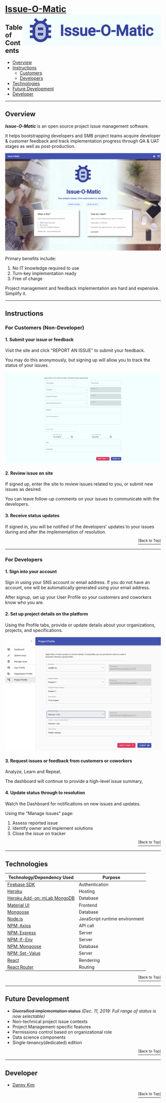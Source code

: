 # <a href="https://issue-manager.herokuapp.com">Issue-O-Matic</a> <img src="https://github.com/danninemx/project-issue-manager/blob/master/client/src/images/issue-logo-horizontal.png/" alt="Issue-O-Matic logo" align="right" height="100"> <a name="top"></a>

## Table of Contents <a name="toc"></a>

- [Overview](#overview)
- [Instructions](#instructions)
  - [Customers](#guide-customer)
  - [Developers](#guide-developer)
- [Technologies](#technologies)
- [Future Development](#future)
- [Developer](#team)

---

## Overview <a name="overview"></a>

**_Issue-O-Matic_** is an open source project issue management software.

It helps bootstrapping developers and SMB project teams acquire developer & customer feedback and track implementation progress through QA & UAT stages as well as post-production.

<p align="center"><img src="https://github.com/danninemx/project-issue-manager/blob/master/client/src/images/issue-screenshot01.png" alt="issue-o-matic screenshot 1"
> </p>

Primary benefits include:

1. No IT knowledge required to use
2. Turn-key implementation ready
3. Free of charge

Project management and feedback implementation are hard and expensive. Simplify it.

---

## Instructions <a name="instructions"></a>

### For Customers (Non-Developer) <a name="guide-customer"></a>

#### 1. Submit your issue or feedback

Visit the site and click "REPORT AN ISSUE" to submit your feedback.

You may do this anonymously, but signing up will allow you to track the status of your issues.

<p align="center"><img src="https://github.com/danninemx/project-issue-manager/blob/master/client/src/images/issue-submit-issue-external-screenshot01.png" alt="issue-o-matic submit issue"
> </p>

#### 2. Review issue on site

If signed up, enter the site to review issues related to you, or submit new issues as desired.

You can leave follow-up comments on your issues to communicate with the developers.

#### 3. Receive status updates

If signed in, you will be notified of the developers' updates to your issues during and after the implementation of resolution.

<p align='right'><a href='#top'><sup>[Back to Top]</sup></a></p>

---

### For Developers <a name="guide-developer"></a>

#### 1. Sign into your account

Sign in using your SNS account or email address.
If you do not have an account, one will be automatically generated using your email address.

After signup, set up your User Profile so your customers and coworkers know who you are.

#### 2. Set up project details on the platform

Using the Profile tabs, provide or update details about your organizations, projects, and specifications.

<!-- **[ Creating Organization ]**

<p align="center"><img src="https://github.com/danninemx/project-issue-manager/blob/master/client/src/images/issue-organization-profile-screenshot01.png" alt="issue-o-matic organization profile"
> </p> -->

<!-- **[ Creating Project & Specification ]** -->

<p align="center"><img src="https://github.com/danninemx/project-issue-manager/blob/master/client/src/images/issue-project-profile-screenshot01.png" alt="issue-o-matic project profile"
> </p>

#### 3. Request issues or feedback from customers or coworkers

Analyze, Learn and Repeat.

The dashboard will continue to provide a high-level issue summary,

#### 4. Update status through to resolution

Watch the Dashboard for notifications on new issues and updates.

Using the "Manage Issues" page:

1. Assess reported issue
2. Identify owner and implement solutions
3. Close the issue on tracker

<p align='right'><a href='#top'><sup>[Back to Top]</sup></a></p>

---

## Technologies <a name="technologies"></a>

| Technology/Dependency Used                                                 | Purpose                        |
| -------------------------------------------------------------------------- | ------------------------------ |
| [Firebase SDK](https://firebase.google.com/docs/auth?authuser=0)           | Authentication                 |
| [Heroku](https://heroku.com)                                               | Hosting                        |
| [Heroku Add-on: mLab MongoDB](https://elements.heroku.com/addons/mongolab) | Database                       |
| [Material UI](https://material-ui.com/)                                    | Frontend                       |
| [Mongoose](https://mongoosejs.com/)                                        | Database                       |
| [Node.js](https://nodejs.org/en/)                                          | JavaScript runtime environment |
| [NPM: Axios](https://www.npmjs.com/package/axios)                          | API call                       |
| [NPM: Express](https://www.npmjs.com/package/express)                      | Server                         |
| [NPM: If-Env](https://www.npmjs.com/package/if-env)                        | Server                         |
| [NPM: Mongoose](https://www.npmjs.com/package/mongoose)                    | Database                       |
| [NPM: Set-Value](https://www.npmjs.com/package/set-value)                  | Server                         |
| [React](https://github.com/facebookincubator/create-react-app)             | Rendering                      |
| [React Router](https://www.npmjs.com/package/react-router-dom)             | Routing                        |

<p align='right'><a href='#top'><sup>[Back to Top]</sup></a></p>

---

## Future Development <a name="future"></a>

- ~~Diversified implementation status~~ _(Dec. 11, 2019: Full range of status is now selectable)_
- Non-technical project issue contexts
- Project Management-specific features
- Permissions control based on organizational role
- Data science components
- Single-tenancy(dedicated) edition

<p align='right'><a href='#top'><sup>[Back to Top]</sup></a></p>

---

## Developer <a name="team"></a>

- [Danny Kim](https://github.com/danninemx)

<p align='right'><a href='#top'><sup>[Back to Top]</sup></a></p>
